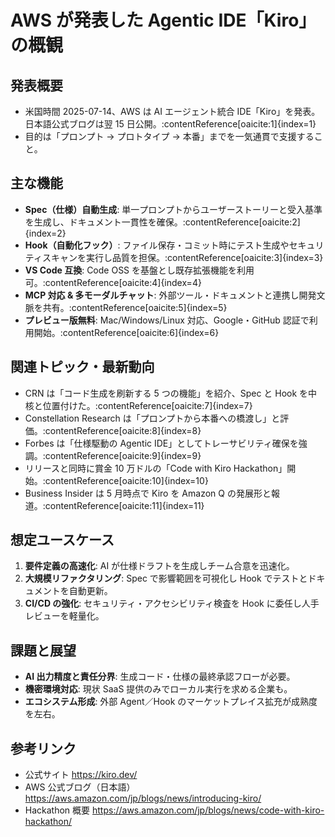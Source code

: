 # AWS が発表した Agentic IDE「Kiro」の概観

## 発表概要
- 米国時間 2025-07-14、AWS は AI エージェント統合 IDE「Kiro」を発表。日本語公式ブログは翌 15 日公開。:contentReference[oaicite:1]{index=1}
- 目的は「プロンプト → プロトタイプ → 本番」までを一気通貫で支援すること。

## 主な機能
- **Spec（仕様）自動生成**: 単一プロンプトからユーザーストーリーと受入基準を生成し、ドキュメント一貫性を確保。:contentReference[oaicite:2]{index=2}
- **Hook（自動化フック）**: ファイル保存・コミット時にテスト生成やセキュリティスキャンを実行し品質を担保。:contentReference[oaicite:3]{index=3}
- **VS Code 互換**: Code OSS を基盤とし既存拡張機能を利用可。:contentReference[oaicite:4]{index=4}
- **MCP 対応 & 多モーダルチャット**: 外部ツール・ドキュメントと連携し開発文脈を共有。:contentReference[oaicite:5]{index=5}
- **プレビュー版無料**: Mac/Windows/Linux 対応、Google・GitHub 認証で利用開始。:contentReference[oaicite:6]{index=6}

## 関連トピック・最新動向
- CRN は「コード生成を刷新する 5 つの機能」を紹介、Spec と Hook を中核と位置付けた。:contentReference[oaicite:7]{index=7}
- Constellation Research は「プロンプトから本番への橋渡し」と評価。:contentReference[oaicite:8]{index=8}
- Forbes は「仕様駆動の Agentic IDE」としてトレーサビリティ確保を強調。:contentReference[oaicite:9]{index=9}
- リリースと同時に賞金 10 万ドルの「Code with Kiro Hackathon」開始。:contentReference[oaicite:10]{index=10}
- Business Insider は 5 月時点で Kiro を Amazon Q の発展形と報道。:contentReference[oaicite:11]{index=11}

## 想定ユースケース
1. **要件定義の高速化**: AI が仕様ドラフトを生成しチーム合意を迅速化。  
2. **大規模リファクタリング**: Spec で影響範囲を可視化し Hook でテストとドキュメントを自動更新。  
3. **CI/CD の強化**: セキュリティ・アクセシビリティ検査を Hook に委任し人手レビューを軽量化。  

## 課題と展望
- **AI 出力精度と責任分界**: 生成コード・仕様の最終承認フローが必要。  
- **機密環境対応**: 現状 SaaS 提供のみでローカル実行を求める企業も。  
- **エコシステム形成**: 外部 Agent／Hook のマーケットプレイス拡充が成熟度を左右。  

## 参考リンク
- 公式サイト <https://kiro.dev/>  
- AWS 公式ブログ（日本語） <https://aws.amazon.com/jp/blogs/news/introducing-kiro/>  
- Hackathon 概要 <https://aws.amazon.com/jp/blogs/news/code-with-kiro-hackathon/>  

